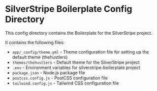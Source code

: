 
# SilverStripe Boilerplate Config Directory

This config directory contains the Boilerplate for the SilverStripe project.

It contains the following files:
- `app/_config/theme.yml` - Theme configuration file for setting up the default theme (thehustlers)
- `themes/thehustlers` - Default theme for the SilverStripe project
- `.env` - Environment variables for silverstripe-boilerplate project
- `package.json` - Node.js package file
- `postcss.config.js` - PostCSS configuration file
- `tailwind.config.js` - Tailwind CSS configuration file